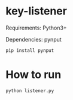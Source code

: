# key-listener

Requirements: Python3+

Dependencies: pynput

```bash
pip install pynput
```

# How to run

```bash
python listener.py
```
